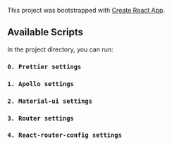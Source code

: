 This project was bootstrapped with [Create React App](https://github.com/facebook/create-react-app).

## Available Scripts

In the project directory, you can run:

### `0. Prettier settings`

### `1. Apollo settings`

### `2. Material-ui settings`

### `3. Router settings`

### `4. React-router-config settings`
